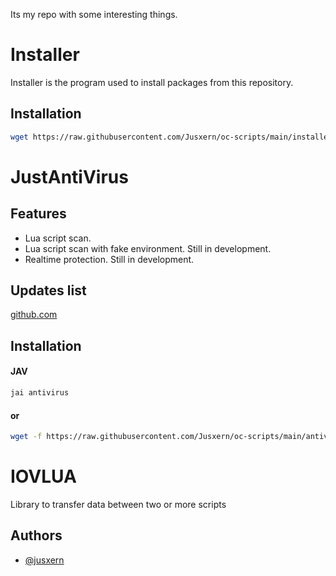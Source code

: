 
Its my repo with some interesting things.

# Installer

Installer is the program used to install packages from this repository.

## Installation

```bash
wget https://raw.githubusercontent.com/Jusxern/oc-scripts/main/installer/installer.lua /bin/jai.lua
```

# JustAntiVirus

## Features

- Lua script scan.
- Lua script scan with fake environment. Still in development.
- Realtime protection. Still in development.


## Updates list

[github.com](https://github.com/Jusxern/oc-scripts/blob/main/antivirus/updates.md)



## Installation

#### JAV

```bash
jai antivirus
```
#### or
```bash
wget -f https://raw.githubusercontent.com/Jusxern/oc-scripts/main/antivirus/scan.lua /bin/scan.lua && wget -f https://raw.githubusercontent.com/Jusxern/oc-scripts/main/iovlua/iov.lua /lib/iov.lua && reboot
```

# IOVLUA

Library to transfer data between two or more scripts


## Authors

- [@jusxern](https://github.com/Jusxern)


